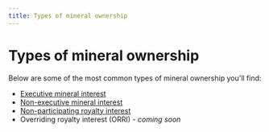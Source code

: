 ```yaml
---
title: Types of mineral ownership
---
```


# Types of mineral ownership

Below are some of the most common types of mineral ownership you'll find:

* [Executive mineral interest](/types-of-ownership/executive-mineral-interest.md)
* [Non-executive mineral interest](/types-of-ownership/non-executive-mineral-interest.md)
* [Non-participating royalty interest](/types-of-ownership/non-participating-royalty-interest.md)
* Overriding royalty interest (ORRI) - *coming soon*
